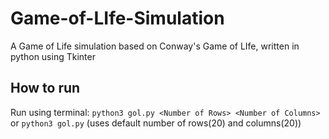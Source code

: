 # Game-of-LIfe-Simulation
A Game of Life simulation based on Conway's Game of LIfe, written in python using Tkinter

## How to run
Run using terminal:
`python3 gol.py <Number of Rows> <Number of Columns>` or
`python3 gol.py` (uses default number of rows(20) and columns(20))

